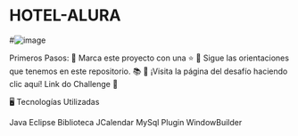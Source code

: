 # HOTEL-ALURA

#![image](https://user-images.githubusercontent.com/102916967/234595171-ad7c6d20-f8bc-448b-bdeb-14dece5da022.png)

Primeros Pasos:
🔹 Marca este proyecto con una ⭐
🔹 Sigue las orientaciones que tenemos en este repositorio. 📚
🔹 ¡Visita la página del desafío haciendo clic aquí! Link do Challenge 📃

🖥️ Tecnologías Utilizadas

Java
Eclipse
Biblioteca JCalendar
MySql
Plugin WindowBuilder



